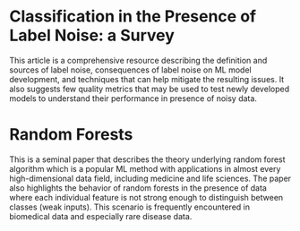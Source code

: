 # Classification in the Presence of Label Noise: a Survey
This article is a comprehensive resource describing the definition and sources of label noise, consequences of label noise on ML model development, and techniques that can help mitigate the resulting issues. It also suggests few quality metrics that may be used to test newly developed models to understand their performance in presence of noisy data.

# Random Forests
This is a seminal paper that describes the theory underlying random forest algorithm which is a popular ML method with applications in almost every high-dimensional data field, including medicine and life sciences. The paper also highlights the behavior of random forests in the presence of data where each individual feature is not strong enough to distinguish between classes (weak inputs). This scenario is frequently encountered in biomedical data and especially rare disease data.